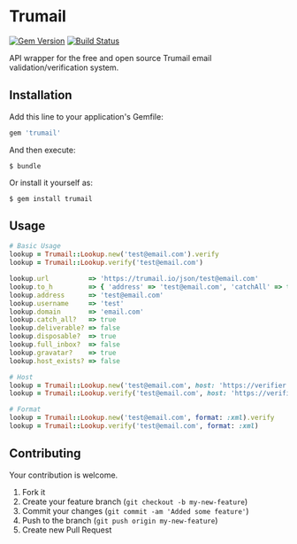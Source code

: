 # Trumail

[![Gem Version](https://badge.fury.io/rb/trumail.svg)](http://badge.fury.io/rb/trumail)
[![Build Status](https://travis-ci.org/drexed/trumail.svg?branch=master)](https://travis-ci.org/drexed/trumail)

API wrapper for the free and open source Trumail email validation/verification system.

## Installation

Add this line to your application's Gemfile:

```ruby
gem 'trumail'
```

And then execute:

    $ bundle

Or install it yourself as:

    $ gem install trumail

## Usage
```ruby
# Basic Usage
lookup = Trumail::Lookup.new('test@email.com').verify
lookup = Trumail::Lookup.verify('test@email.com')

lookup.url          => 'https://trumail.io/json/test@email.com'
lookup.to_h         => { 'address' => 'test@email.com', 'catchAll' => true, ... }
lookup.address      => 'test@email.com'
lookup.username     => 'test'
lookup.domain       => 'email.com'
lookup.catch_all?   => true
lookup.deliverable? => false
lookup.disposable?  => true
lookup.full_inbox?  => false
lookup.gravatar?    => true
lookup.host_exists? => false

# Host
lookup = Trumail::Lookup.new('test@email.com', host: 'https://verifier.com').verify
lookup = Trumail::Lookup.verify('test@email.com', host: 'https://verifier.com')

# Format
lookup = Trumail::Lookup.new('test@email.com', format: :xml).verify
lookup = Trumail::Lookup.verify('test@email.com', format: :xml)
```

## Contributing

Your contribution is welcome.

1. Fork it
2. Create your feature branch (`git checkout -b my-new-feature`)
3. Commit your changes (`git commit -am 'Added some feature'`)
4. Push to the branch (`git push origin my-new-feature`)
5. Create new Pull Request
